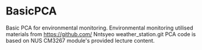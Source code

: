 # BasicPCA
Basic PCA for environmental monitoring.
Environmental monitoring utilised materials from https://github.com/ Nntsyeo weather_station.git 
PCA code is based on NUS CM3267 module's provided lecture content. 
